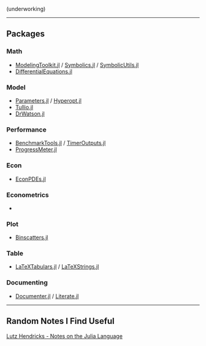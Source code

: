 (underworking)

---

## Packages

### Math

- [ModelingToolkit.jl](https://github.com/SciML/ModelingToolkit.jl) / [Symbolics.jl](https://github.com/JuliaSymbolics/Symbolics.jl) / [SymbolicUtils.jl](https://github.com/JuliaSymbolics/SymbolicUtils.jl)
- [DifferentialEquations.jl](https://github.com/SciML/DifferentialEquations.jl)

### Model

- [Parameters.jl](https://github.com/mauro3/Parameters.jl) / [Hyperopt.jl](https://github.com/baggepinnen/Hyperopt.jl)
- [Tullio.jl](https://github.com/mcabbott/Tullio.jl)
- [DrWatson.jl](https://github.com/JuliaDynamics/DrWatson.jl)

### Performance

- [BenchmarkTools.jl](https://github.com/JuliaCI/BenchmarkTools.jl) / [TimerOutputs.jl](https://github.com/KristofferC/TimerOutputs.jl)
- [ProgressMeter.jl](https://github.com/timholy/ProgressMeter.jl)

### Econ

- [EconPDEs.jl](https://github.com/matthieugomez/EconPDEs.jl)

### Econometrics

- 

### Plot

- [Binscatters.jl](https://github.com/matthieugomez/Binscatters.jl) 

### Table

- [LaTeXTabulars.jl](https://github.com/tpapp/LaTeXTabulars.jl) / [LaTeXStrings.jl](https://github.com/stevengj/LaTeXStrings.jl)

### Documenting

- [Documenter.jl](https://github.com/JuliaDocs/Documenter.jl) / [Literate.jl](https://github.com/fredrikekre/Literate.jl)

---

## Random Notes I Find Useful

[Lutz Hendricks - Notes on the Julia Language](https://lhendricks.org/julia_notes/intro.html#notes-on-the-julia-language)

